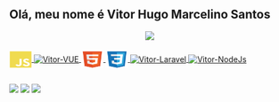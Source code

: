 
<h2> Olá, meu nome é Vitor Hugo Marcelino Santos </h2>

<div align="center">
  <a href="https://github.com/hugovh2">
  <img height="180em" src="https://github-readme-stats.vercel.app/api?username=hugovh2&show_icons=true&theme=dracula&include_all_commits=true&count_private=true"/>
</div>
  

  <div style="display: inline_block"><br>
    <img align="center" alt="Vitor-Js" height="30" width="40" src="https://raw.githubusercontent.com/devicons/devicon/master/icons/javascript/javascript-plain.svg">
    <img align="center" alt="Vitor-VUE" height="30" width="40" src="https://cdn.jsdelivr.net/gh/devicons/devicon/icons/vuejs/vuejs-original.svg">
    <img align="center" alt="Vitor-HTML" height="30" width="40" src="https://raw.githubusercontent.com/devicons/devicon/master/icons/html5/html5-original.svg">
    <img align="center" alt="Vitor-CSS" height="30" width="40" src="https://raw.githubusercontent.com/devicons/devicon/master/icons/css3/css3-original.svg">
    <img align="center" alt="Vitor-Laravel" height="30" width="40" src="https://cdn.jsdelivr.net/gh/devicons/devicon/icons/laravel/laravel-plain.svg">
    <img align="center" alt="Vitor-NodeJs" height="30" width="40" src="https://cdn.jsdelivr.net/gh/devicons/devicon/icons/nodejs/nodejs-original.svg">
  </div>
  
   ##
  
<div>

  <a href = "https://www.instagram.com/too_vi/" target="_blank"><img src="https://img.shields.io/badge/-Instagram-%23E4405F?style=for-the-badge&logo=instagram&logoColor=white" target="_blank"></a>
 <a href = "mailto:marcelinosantosvitorhugo@gmail.com"><img src="https://img.shields.io/badge/-Gmail-%23333?style=for-the-badge&logo=gmail&logoColor=white" target="_blank"></a>
  <a href = "https://www.linkedin.com/in/vitor-hugo-marcelino-santos-43679318b/" target="_blank"><img src="https://img.shields.io/badge/-LinkedIn-%230077B5?style=for-the-badge&logo=linkedin&logoColor=white" target="_blank"></a> 
   
</div>

